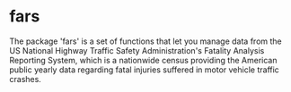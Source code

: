 # fars

The package 'fars' is a set of functions  that let you manage data from the US National Highway Traffic Safety Administration's Fatality Analysis Reporting System, which is a nationwide census providing the American public yearly data regarding fatal injuries suffered in motor vehicle traffic crashes.
